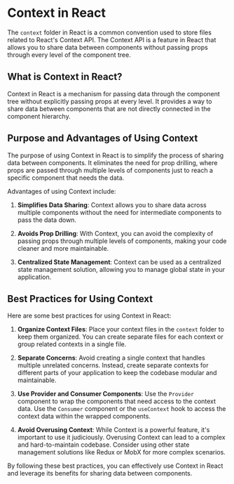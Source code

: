 # Context in React

The `context` folder in React is a common convention used to store files related to React's Context API. The Context API is a feature in React that allows you to share data between components without passing props through every level of the component tree.

## What is Context in React?

Context in React is a mechanism for passing data through the component tree without explicitly passing props at every level. It provides a way to share data between components that are not directly connected in the component hierarchy.

## Purpose and Advantages of Using Context

The purpose of using Context in React is to simplify the process of sharing data between components. It eliminates the need for prop drilling, where props are passed through multiple levels of components just to reach a specific component that needs the data.

Advantages of using Context include:

1. **Simplifies Data Sharing**: Context allows you to share data across multiple components without the need for intermediate components to pass the data down.

2. **Avoids Prop Drilling**: With Context, you can avoid the complexity of passing props through multiple levels of components, making your code cleaner and more maintainable.

3. **Centralized State Management**: Context can be used as a centralized state management solution, allowing you to manage global state in your application.

## Best Practices for Using Context

Here are some best practices for using Context in React:

1. **Organize Context Files**: Place your context files in the `context` folder to keep them organized. You can create separate files for each context or group related contexts in a single file.

2. **Separate Concerns**: Avoid creating a single context that handles multiple unrelated concerns. Instead, create separate contexts for different parts of your application to keep the codebase modular and maintainable.

3. **Use Provider and Consumer Components**: Use the `Provider` component to wrap the components that need access to the context data. Use the `Consumer` component or the `useContext` hook to access the context data within the wrapped components.

4. **Avoid Overusing Context**: While Context is a powerful feature, it's important to use it judiciously. Overusing Context can lead to a complex and hard-to-maintain codebase. Consider using other state management solutions like Redux or MobX for more complex scenarios.

By following these best practices, you can effectively use Context in React and leverage its benefits for sharing data between components.
